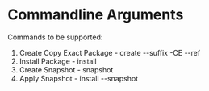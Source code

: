 # Commandline Arguments

Commands to be supported:
1. Create Copy Exact Package - create <existing-nipkg-path> --suffix -CE --ref <reference-pkg-list-path>
2. Install Package - install <package-name-or-path>
3. Create Snapshot - snapshot <output-snapshot-path>
4. Apply Snapshot - install --snapshot <snapshot-path>